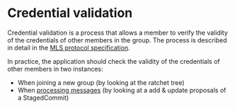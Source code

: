 # Credential validation

Credential validation is a process that allows a member to verify the validity
of the credentials of other members in the group. The process is described in
detail in the [MLS protocol specification](https://www.rfc-editor.org/rfc/rfc9420.html#name-credential-validation).

In practice, the application should check the validity of the credentials of
other members in two instances:

- When joining a new group (by looking at the ratchet tree)
- When [processing messages](./processing.md) (by looking at a add & update proposals of a StagedCommit)